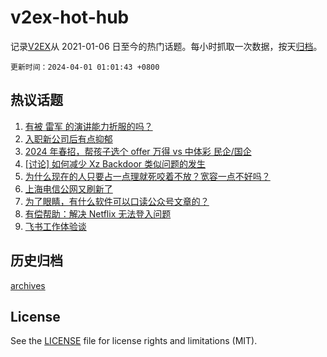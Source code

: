 # v2ex-hot-hub

 记录[V2EX](https://www.v2ex.com/)从 2021-01-06 日至今的热门话题。每小时抓取一次数据，按天[归档](archives)。

`更新时间：2024-04-01 01:01:43 +0800`

## 热议话题

1. [有被 雷军 的演讲能力折服的吗？](https://www.v2ex.com/t/1028482)
1. [入职新公司后有点抑郁](https://www.v2ex.com/t/1028530)
1. [2024 年春招，帮孩子选个 offer 万得 vs 中体彩 民企/国企](https://www.v2ex.com/t/1028501)
1. [[讨论] 如何减少 Xz Backdoor 类似问题的发生](https://www.v2ex.com/t/1028563)
1. [为什么现在的人只要占一点理就死咬着不放？宽容一点不好吗？](https://www.v2ex.com/t/1028524)
1. [上海电信公网又刷新了](https://www.v2ex.com/t/1028494)
1. [为了眼睛，有什么软件可以口读公众号文章的？](https://www.v2ex.com/t/1028497)
1. [有偿帮助：解决 Netflix 无法登入问题](https://www.v2ex.com/t/1028603)
1. [飞书工作体验谈](https://www.v2ex.com/t/1028575)

## 历史归档

[archives](archives)

## License

See the [LICENSE](LICENSE) file for license rights and limitations (MIT).
